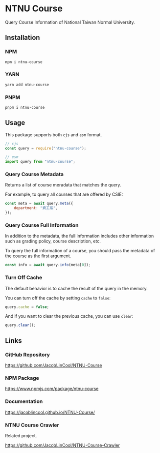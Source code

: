 # NTNU Course

Query Course Information of National Taiwan Normal University.

## Installation

### NPM

```bash
npm i ntnu-course
```

### YARN

```bash
yarn add ntnu-course
```

### PNPM

```bash
pnpm i ntnu-course
```

## Usage

This package supports both `cjs` and `esm` format.

```javascript
// cjs
const query = require("ntnu-course");

// esm
import query from "ntnu-course";
```

### Query Course Metadata

Returns a list of course meradata that matches the query.

For example, to query all courses that are offered by CSIE:

```javascript
const meta = await query.meta({
    department: "資工系",
});
```

### Query Course Full Information

In addition to the metadata, the full information includes other information such as grading policy, course description, etc.

To query the full information of a course, you should pass the metadata of the course as the first argument.

```javascript
const info = await query.info(meta[0]);
```

### Turn Off Cache

The default behavior is to cache the result of the query in the memory.

You can turn off the cache by setting `cache` to `false`:

```javascript
query.cache = false;
```

And if you want to clear the previous cache, you can use `clear`:

```javascript
query.clear();
```

## Links

### GitHub Repository

<https://github.com/JacobLinCool/NTNU-Course>

### NPM Package

<https://www.npmjs.com/package/ntnu-course>

### Documentation

<https://jacoblincool.github.io/NTNU-Course/>

### NTNU Course Crawler

Related project.

<https://github.com/JacobLinCool/NTNU-Course-Crawler>
